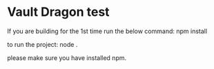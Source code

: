# Vault Dragon test



If you are building for the 1st time run the below command:
npm install

to run the project:
node .

please make sure you have installed npm.


